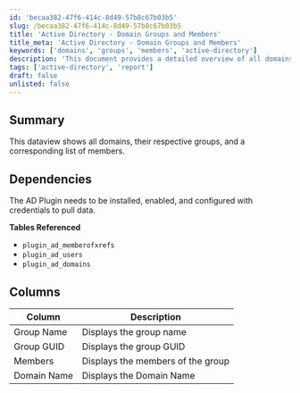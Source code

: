 ```yaml
---
id: 'becaa382-47f6-414c-8d49-57b8c67b03b5'
slug: /becaa382-47f6-414c-8d49-57b8c67b03b5
title: 'Active Directory - Domain Groups and Members'
title_meta: 'Active Directory - Domain Groups and Members'
keywords: ['domains', 'groups', 'members', 'active-directory']
description: 'This document provides a detailed overview of all domains, their respective groups, and the corresponding list of members. It outlines the dependencies required for data retrieval and describes the structure of the data presented in the dataview.'
tags: ['active-directory', 'report']
draft: false
unlisted: false
---
```


## Summary

This dataview shows all domains, their respective groups, and a corresponding list of members.

## Dependencies

The AD Plugin needs to be installed, enabled, and configured with credentials to pull data.

**Tables Referenced**  
- `plugin_ad_memberofxrefs`  
- `plugin_ad_users`  
- `plugin_ad_domains`  

## Columns

| Column        | Description                         |
|---------------|-------------------------------------|
| Group Name    | Displays the group name             |
| Group GUID    | Displays the group GUID             |
| Members       | Displays the members of the group    |
| Domain Name   | Displays the Domain Name            |